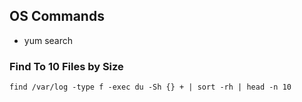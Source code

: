 ## OS Commands
* yum search

### Find To 10 Files by Size
`find /var/log -type f -exec du -Sh {} + | sort -rh | head -n 10`
